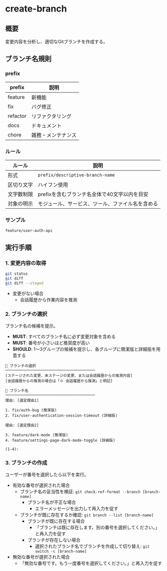 # create-branch

## 概要

変更内容を分析し、適切なGitブランチを作成する。

## ブランチ名規則

### prefix

| prefix | 説明 |
|---|---|
| feature | 新機能 |
| fix | バグ修正 |
| refactor | リファクタリング |
| docs | ドキュメント |
| chore | 雑務・メンテナンス |

### ルール

| ルール | 説明 |
|---|---|
| 形式 | `prefix/descriptive-branch-name` |
| 区切り文字 | ハイフン使用 |
| 文字数制限 | prefixを含むブランチ名全体で40文字以内を目安 |
| 対象の明示 | モジュール、サービス、ツール、ファイル名を含める |

### サンプル

`feature/user-auth-api`

## 実行手順

### 1. 変更内容の取得

```bash
git status
git diff
git diff --staged
```

- 変更がない場合
  - 会話履歴から作業内容を推測

### 2. ブランチの選択

ブランチ名の候補を提示。

- **MUST**: すべてのブランチ名に必ず変更対象を含める
- **MUST**: 番号が小さいほど推奨度が高い
- **SHOULD**: 1〜3グループの候補を提示し、各グループに簡潔版と詳細版を用意する

```text
🤖 ブランチの選択
────────────────────────────────────────
[ステージされた変更、未ステージの変更、または会話履歴からの推測内容]
[会話履歴からの推測の場合は「※ 会話履歴から推測」と明記]

🔀 ブランチ名
────────────────────────────────────────
理由: [選定理由1]

1. fix/auth-bug (簡潔版)
2. fix/user-authentication-session-timeout (詳細版)

理由: [選定理由2]

3. feature/dark-mode (簡潔版)
4. feature/settings-page-dark-mode-toggle (詳細版)

(1-4):
```

### 3. ブランチの作成

ユーザーが番号を選択したら以下を実行。

- 有効な番号が選択された場合
  - ブランチ名の妥当性を検証: `git check-ref-format --branch [branch-name]`
    - ブランチ名が不正な場合
      - エラーメッセージを出力して再入力を促す
  - ブランチが既に存在するか確認: `git branch --list [branch-name]`
    - ブランチが既に存在する場合
      - 「ブランチは既に存在します。別の番号を選択してください。」と再入力を促す
    - ブランチが存在しない場合
      - 選択されたブランチ名でブランチを作成して切り替え: `git switch -c [branch-name]`
- 無効な番号が選択された場合
  - 「無効な番号です。もう一度番号を選択してください。」と再入力を促す
